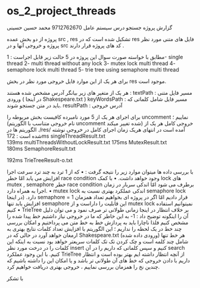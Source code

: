 # os_2_project_threads

گزارش پروژه جستجو درس سیستم عامل
9712762670
محمد حسین حسینی


پروژه از دو بخش عمده src , res  تشکیل شده است که در res فایل های متنی مورد نظر پروژه و خروجی آنها و در src کد های پروژه قرار دارند .
 
مطابق با خواسته صورت سوال این پروژه در 5 حالت زیر قابل اجراست :
1-	single thread
2-	multi thread without any lock
3-	mutex lock multi thread 
4-	semaphore lock multi thread 
5-	trie tree using semaphore multi thread 

برای هر یک از این موارد فایل خروجی مورد نظر در بخش res  موجود است.

هر یک از متغیر های زیر بیانگر آدرس مشخص شده هستند :
textPath : مسیر فایل متنی ورودی ( در اینجا Shakespeare.txt )
keyWordsPath : مسیر فایل شامل کلماتی که باید در متن جستجو شوند.
resultPath  : آدرس خروجی

برای اجرای هر یک از 5 مورد نامبرده کافیست بخش مربوطه را uncomment نماییم ؛ (نام خروجی متناسب با الگوریتم uncomment شده تغییر میکند)
خروجی کامل هر یک از الگوریتم ها در ./res/ آمده است در انتهای هریک زمان اجرای کامل در خروجی نوشته شده است :
172ms
	singleThreadResult.txt  
139ms	multiThreadsWithoutLockResult.txt
175ms	MutexResult.txt                    
180ms	SemaphoreResult.txt                

192ms	TrieTreeResult-o.txt

با بررسی داده ها میتوان موارد زیر را نتیجه گرفت :
•	که از 1 ترد به چند ترد سرعت اجرا افزایش می یابد امّا خطر race condition وجود خواهد داشت.
•	با کمک lock های mutex , semaphore خطر race condition برطرف می شود امّا اندکی سربار در زمان اجرا به همراه دارد.
•	mutex lock اندکی عملکرد بهتری نسبت به semaphore lock دارد. (در اینجا semaphore = 1 قرار دادیم امّا اگر در پروژه ای بخواهیم تعداد همزمان افزایش یابد تنها semaphore این قابلیت را داراست و از mutex lock نمیتوانیم استفاده کنیم
•	TrieTree بر خلاف انتظار در اینجا زمانی طولانی تر صرف نمود و می توان دلیل آن را اینگونه توضیح داد :
1-	به این خاطر که ما در خروجی نیاز داشتیم خط پیدا شده را مشخص کنیم فلذا ناچارا باید به پردازش خط به خط متن می پرداختیم و امکان بررسی چند خط در یک لحظه را نداریم ؛ این الگوریتم با افزایش تعداد کلمات نتایج بهتری به ارمغان خواهد آورد در حالی که در Shakespeare.txt (ورودی داده شده) هر خط تنها شامل چند کلمه است و چک کردن تک تک کلمات سریعتر خواهد بود نسبت به اینکه این کلمات را در درخت مورد نظر insert کنیم و سپس کلماتی که داریم را در آن search کنیم.
با این وجود عملکرد TrieTree از آنچه انتظار داشته ایم بهتر بوده است و انتظار داریم با دادن خروجی که خط های آن طولانی تر باشد و یا امکان این را داشته باشیم که چندین نخ را همزمان بررسی نماییم ، خروجی بهتری دریافت خواهیم کرد.

با تشکر
